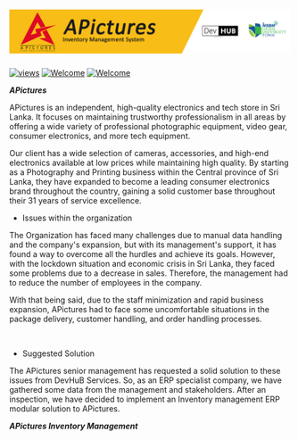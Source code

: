# <img src="Project Content/APictures-cover.png"> 

<a href="#"><img alt="views" title="Github views" src="https://komarev.com/ghpvc/?username=lakshithaonline&style=flat" width="125"/></a>
[![Welcome](https://img.shields.io/badge/NSBM%20Green%20University-Welcome-brightgreen)](#) 
[![Welcome](https://img.shields.io/badge/Enterprise%20System-Final%20Project-orange)](#)

***APictures***

APictures is an independent, high-quality electronics and tech store in Sri Lanka. It focuses on maintaining trustworthy professionalism in all areas by offering a wide variety of professional photographic equipment, video gear, consumer electronics, and more tech equipment.

Our client has a wide selection of cameras, accessories, and high-end electronics available at low prices while maintaining high quality. By starting as a Photography and Printing business within the Central province of Sri Lanka, they have expanded to become a leading consumer electronics brand throughout the country, gaining a solid customer base throughout their 31 years of service excellence.

* Issues within the organization
   

The Organization has faced many challenges due to manual data handling and the company's expansion, but with its management's support, it has found a way to overcome all the hurdles and achieve its goals. However, with the lockdown situation and economic crisis in Sri Lanka, they faced some problems due to a decrease in sales. Therefore, the management had to reduce the number of employees in the company. 

With that being said, due to the staff minimization and rapid business expansion, APictures had to face some uncomfortable situations in the package delivery, customer handling, and order handling processes.  

 
* Suggested Solution 

The APictures senior management has requested a solid solution to these issues from DevHuB Services. So, as an ERP specialist company, we have gathered some data from the management and stakeholders. After an inspection, we have decided to implement an Inventory management ERP modular solution to APictures.

***APictures Inventory Management***



